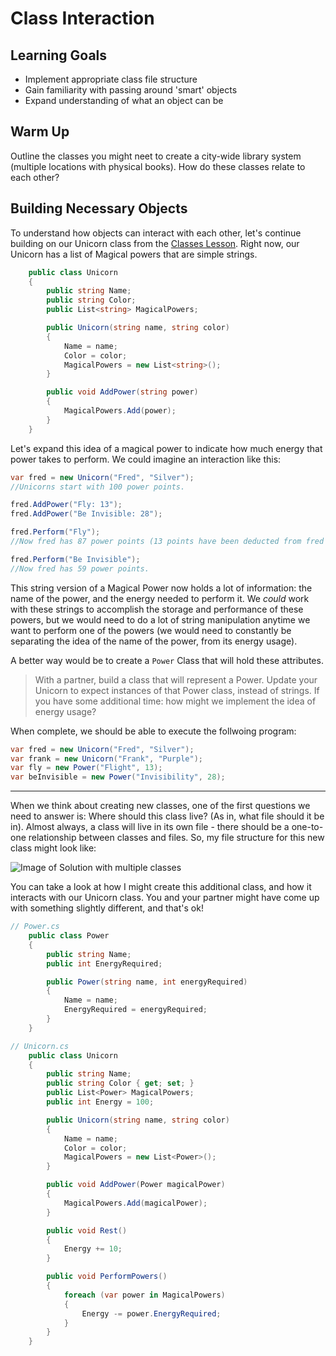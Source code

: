 # Class Interaction

## Learning Goals
* Implement appropriate class file structure
* Gain familiarity with passing around 'smart' objects
* Expand understanding of what an object can be

## Warm Up
Outline the classes you might neet to create a city-wide library system (multiple locations with physical books).  How do these classes relate to each other?

## Building Necessary Objects

To understand how objects can interact with each other, let's continue building on our Unicorn class from the [Classes Lesson](/Mod1/Lessons/WEek3/Classes.md).  Right now, our Unicorn has a list of Magical powers that are simple strings.

```c#
    public class Unicorn
    {
        public string Name;
        public string Color;
        public List<string> MagicalPowers;

        public Unicorn(string name, string color)
        {
            Name = name;
            Color = color;
            MagicalPowers = new List<string>();
        }

        public void AddPower(string power)
        {
            MagicalPowers.Add(power);
        }
    }
```

Let's expand this idea of a magical power to indicate how much energy that power takes to perform.  We could imagine an interaction like this:

```c#
var fred = new Unicorn("Fred", "Silver");
//Unicorns start with 100 power points.

fred.AddPower("Fly: 13");
fred.AddPower("Be Invisible: 28");

fred.Perform("Fly");
//Now fred has 87 power points (13 points have been deducted from fred's original 100 points).

fred.Perform("Be Invisible");
//Now fred has 59 power points.
```

This string version of a Magical Power now holds a lot of information: the name of the power, and the energy needed to perform it.  We _could_ work with these strings to accomplish the storage and performance of these powers, but we would need to do a lot of string manipulation anytime we want to perform one of the powers (we would need to constantly be separating the idea of the name of the power, from its energy usage).

A better way would be to create a `Power` Class that will hold these attributes.

> With a partner, build a class that will represent a Power.  Update your Unicorn to expect instances of that Power class, instead of strings.  If you have some additional time: how might we implement the idea of energy usage?

When complete, we should be able to execute the follwoing program:
```c#
var fred = new Unicorn("Fred", "Silver");
var frank = new Unicorn("Frank", "Purple");
var fly = new Power("Flight", 13);
var beInvisible = new Power("Invisibility", 28);


```

---------------------------------------

When we think about creating new classes, one of the first questions we need to answer is: Where should this class live?  (As in, what file should it be in).  Almost always, a class will live in its own file - there should be a one-to-one relationship between classes and files.  So, my file structure for this new class might look like:

![Image of Solution with multiple classes](/images/Mod1/ClassInteraction/SolutionFileStructure.png)

<!-- This image wasn't pulling in correctly? -->

You can take a look at how I might create this additional class, and how it interacts with our Unicorn class.  You and your partner might have come up with something slightly different, and that's ok!

<!-- Before going into the actual implementation, it might be nice to have one of those diagrams w/ color coding that "shows" a bit more about how a Unicorn class can consume/interact with a Power class - in the code below I can see the Power interaction being a little hard to catch for a newer student -->

```c#
// Power.cs
    public class Power
    {
        public string Name;
        public int EnergyRequired;

        public Power(string name, int energyRequired)
        {
            Name = name;
            EnergyRequired = energyRequired;
        }
    }

// Unicorn.cs
    public class Unicorn
    {
        public string Name;
        public string Color { get; set; }
        public List<Power> MagicalPowers;
        public int Energy = 100;

        public Unicorn(string name, string color)
        {
            Name = name;
            Color = color;
            MagicalPowers = new List<Power>();
        }

        public void AddPower(Power magicalPower)
        {
            MagicalPowers.Add(magicalPower);
        }

        public void Rest()
        {
            Energy += 10;
        }

        public void PerformPowers()
        {
            foreach (var power in MagicalPowers)
            {
                Energy -= power.EnergyRequired;
            }
        }
    }
```


<!-- Overall, I like where this lesson is going! I'm excited to see how it progresses in the lab you have built! -->